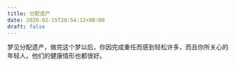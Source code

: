 ```yaml
---
title: 分配遗产
date: 2020-02-15T20:54:12+08:00
draft: false
---
```


梦见分配遗产，做完这个梦以后，你因完成重任而感到轻松许多，而且你所关心的年轻人，他们的健康情形也都很好。<br>
